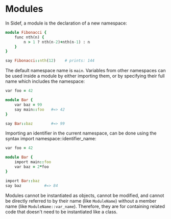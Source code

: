 # Modules

In Sidef, a module is the declaration of a new namespace:

```ruby
module Fibonacci {
    func nth(n) {
        n > 1 ? nth(n-2)+nth(n-1) : n
    }
}

say Fibonacci::nth(12)    # prints: 144
```

The default namespace name is `main`. Variables from other namespaces can be used inside a module by either importing them, or by specifying their full name which includes the namespace:

```ruby
var foo = 42

module Bar {
    var baz = 99
    say main::foo   #=> 42
}

say Bar::baz        #=> 99
```

Importing an identifier in the current namespace, can be done using the syntax import namespace::identifier_name:

```ruby
var foo = 42

module Bar {
    import main::foo
    var baz = 2*foo
}

import Bar::baz
say baz          #=> 84
```

Modules cannot be instantiated as objects, cannot be modified, and cannot be directly referred to by their name (like `ModuleName`) without a member name (like `ModuleName::var_name`). Therefore, they are for containing related code that doesn't need to be instantiated like a class.
